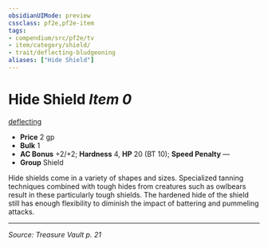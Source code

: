 ```yaml
---
obsidianUIMode: preview
cssclass: pf2e,pf2e-item
tags:
- compendium/src/pf2e/tv
- item/category/shield/
- trait/deflecting-bludgeoning
aliases: ["Hide Shield"]
---
```

# Hide Shield *Item 0*  
[deflecting <bludgeoning>](rules/traits/deflecting-bludgeoning-tv.md "Deflecting Item Trait")  

- **Price** 2 gp
- **Bulk** 1
- **AC Bonus** +2/+2; **Hardness** 4, **HP** 20 (BT 10); **Speed Penalty** —
- **Group** Shield 

Hide shields come in a variety of shapes and sizes. Specialized tanning techniques combined with tough hides from creatures such as owlbears result in these particularly tough shields. The hardened hide of the shield still has enough flexibility to diminish the impact of battering and pummeling attacks.


---
*Source: Treasure Vault p. 21*